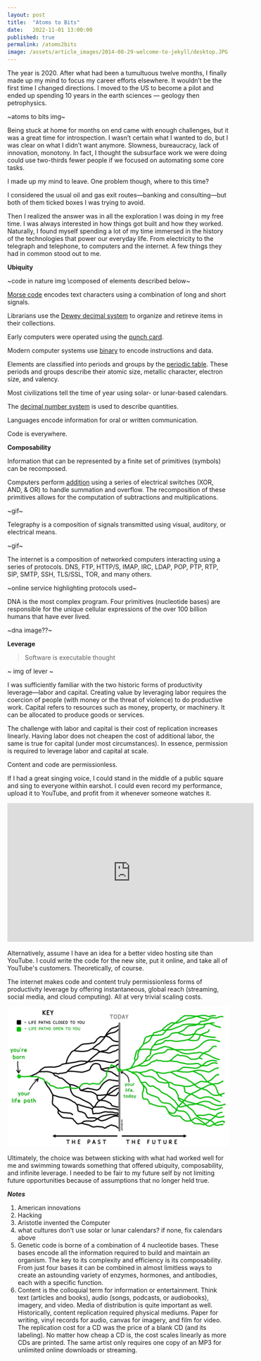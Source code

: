 ```yaml
---
layout: post
title:  "Atoms to Bits"
date:   2022-11-01 13:00:00
published: true
permalink: /atoms2bits
image: /assets/article_images/2014-08-29-welcome-to-jekyll/desktop.JPG
---
```


The year is 2020. After what had been a tumultuous twelve months, I finally made up my mind to focus my career efforts elsewhere. It wouldn’t be the first time I changed directions. I moved to the US to become a pilot and ended up spending 10 years in the earth sciences — geology then petrophysics.  

~atoms to bits img~

Being stuck at home for months on end came with enough challenges, but it was a great time for introspection. I wasn’t certain what I wanted to do, but I was clear on what I didn’t want anymore. Slowness, bureaucracy, lack of innovation, monotony. In fact, I thought the subsurface work we were doing could use two-thirds fewer people if we focused on automating some core tasks.  

I made up my mind to leave. One problem though, where to this time?  

I considered the usual oil and gas exit routes—banking and consulting—but both of them ticked boxes I was trying to avoid.  

Then I realized the answer was in all the exploration I was doing in my free time. I was always interested in how things got built and how they worked. Naturally, I found myself spending a lot of my time immersed in the history of the technologies that power our everyday life. From electricity to the telegraph and telephone, to computers and the internet. A few things they had in common stood out to me.  

**Ubiquity**  

~code in nature img \composed of elements described below\~  

[Morse code](https://en.wikipedia.org/wiki/Morse_code) encodes text characters using a combination of long and short signals.  

Librarians use the [Dewey decimal system](https://en.wikipedia.org/wiki/Dewey_Decimal_Classification) to organize and retireve items in their collections.  

Early computers were operated using the [punch card](https://en.wikipedia.org/wiki/Punched_card).  

Modern computer systems use [binary](https://en.wikipedia.org/wiki/Binary_code) to encode instructions and data.  

Elements are classified into periods and groups by the [periodic table](https://en.wikipedia.org/wiki/Periodic_table). These periods and groups describe their atomic size, metallic character, electron size, and valency.  

Most civilizations tell the time of year using solar- or lunar-based calendars.  

The [decimal number system](https://en.wikipedia.org/wiki/Decimal) is used to describe quantities.  

Languages encode information for oral or written communication.  

Code is everywhere.  


**Composability**

Information that can be represented by a finite set of primitives (symbols) can be recomposed.  
  
Computers perform [addition](https://en.wikipedia.org/wiki/Adder_(electronics)) using a series of electrical switches (XOR, AND, & OR) to handle summation and overflow. The recomposition of these primitives allows for the computation of subtractions and multiplications.  

~gif~  

Telegraphy is a composition of signals transmitted using visual, auditory, or electrical means.  

~gif~  

The internet is a composition of networked computers interacting using a series of protocols. DNS, FTP, HTTP/S, IMAP, IRC, LDAP, POP, PTP, RTP, SIP, SMTP, SSH, TLS/SSL, TOR, and many others.  

~online service highlighting protocols used~  

DNA is the most complex program. Four primitives (nucleotide bases) are responsible for the unique cellular expressions of the over 100 billion humans that have ever lived.  

~dna image??~  

**Leverage**

> Software is executable thought

~ img of lever ~

I was sufficiently familiar with the two historic forms of productivity leverage—labor and capital. Creating value by leveraging labor requires the coercion of people (with money or the threat of violence) to do productive work. Capital refers to resources such as money, property, or machinery. It can be allocated to produce goods or services.  

The challenge with labor and capital is their cost of replication increases linearly. Having labor does not cheapen the cost of additional labor, the same is true for capital (under most circumstances). In essence, permission is required to leverage labor and capital at scale.  

Content and code are permissionless.  

If I had a great singing voice, I could stand in the middle of a public square and sing to everyone within earshot. I could even record my performance, upload it to YouTube, and profit from it whenever someone watches it.  

<iframe width="560" height="315" src="https://www.youtube.com/embed/bOZT-UpRA2Y" title="YouTube video player" frameborder="0" allow="accelerometer; autoplay; clipboard-write; encrypted-media; gyroscope; picture-in-picture" allowfullscreen></iframe>  

Alternatively, assume I have an idea for a better video hosting site than YouTube. I could write the code for the new site, put it online, and take all of YouTube's customers. Theoretically, of course.  

The internet makes code and content truly permissionless forms of productivity leverage by offering instantaneous, global reach (streaming, social media, and cloud computing). All at very trivial scaling costs.  

[![](/assets/article_images/atoms2bits/waitbutwhy_lifepaths.jpeg "Life Paths, by Tim Urban")](https://twitter.com/waitbutwhy/status/1367871165319049221)  

Ultimately, the choice was between sticking with what had worked well for me and swimming towards something that offered ubiquity, composability, and infinite leverage. I needed to be fair to my future self by not limiting future opportunities because of assumptions that no longer held true.  


_**Notes**_
1. American innovations
2. Hacking
3. Aristotle invented the Computer
4. what cultures don't use solar or lunar calendars? if none, fix calendars above
5. Genetic code is borne of a combination of 4 nucleotide bases. These bases encode all the information required to build and maintain an organism. The key to its complexity and efficiency is its composability. From just four bases it can be combined in almost limitless ways to create an astounding variety of enzymes, hormones, and antibodies, each with a specific function.
6. Content is the colloquial term for information or entertainment. Think text (articles and books), audio (songs, podcasts, or audiobooks), imagery, and video. Media of distribution is quite important as well. Historically, content replication required physical mediums. Paper for writing, vinyl records for audio, canvas for imagery, and film for video. The replication cost for a CD was the price of a blank CD (and its labeling). No matter how cheap a CD is, the cost scales linearly as more CDs are printed. The same artist only requires one copy of an MP3 for unlimited online downloads or streaming.
